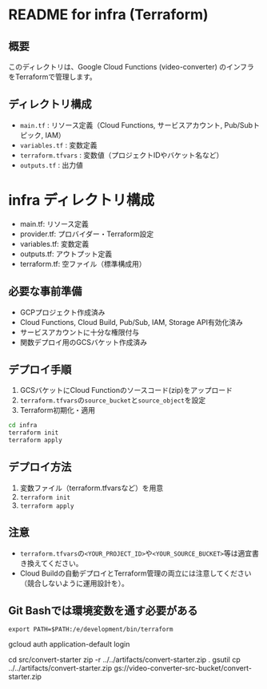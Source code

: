 # README for infra (Terraform)

## 概要
このディレクトリは、Google Cloud Functions (video-converter) のインフラをTerraformで管理します。

## ディレクトリ構成
- `main.tf` : リソース定義（Cloud Functions, サービスアカウント, Pub/Subトピック, IAM）
- `variables.tf` : 変数定義
- `terraform.tfvars` : 変数値（プロジェクトIDやバケット名など）
- `outputs.tf` : 出力値

# infra ディレクトリ構成

- main.tf: リソース定義
- provider.tf: プロバイダー・Terraform設定
- variables.tf: 変数定義
- outputs.tf: アウトプット定義
- terraform.tf: 空ファイル（標準構成用）

## 必要な事前準備
- GCPプロジェクト作成済み
- Cloud Functions, Cloud Build, Pub/Sub, IAM, Storage API有効化済み
- サービスアカウントに十分な権限付与
- 関数デプロイ用のGCSバケット作成済み

## デプロイ手順
1. GCSバケットにCloud Functionのソースコード(zip)をアップロード
2. `terraform.tfvars`の`source_bucket`と`source_object`を設定
3. Terraform初期化・適用

```bash
cd infra
terraform init
terraform apply
```

## デプロイ方法

1. 変数ファイル（terraform.tfvarsなど）を用意
2. `terraform init`
3. `terraform apply`

## 注意
- `terraform.tfvars`の`<YOUR_PROJECT_ID>`や`<YOUR_SOURCE_BUCKET>`等は適宜書き換えてください。
- Cloud Buildの自動デプロイとTerraform管理の両立には注意してください（競合しないように運用設計を）。


## Git Bashでは環境変数を通す必要がある
```
export PATH=$PATH:/e/development/bin/terraform
```

gcloud auth application-default login

cd src/convert-starter
zip -r ../../artifacts/convert-starter.zip .
gsutil cp ../../artifacts/convert-starter.zip gs://video-converter-src-bucket/convert-starter.zip